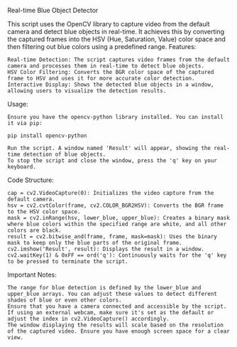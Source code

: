 Real-time Blue Object Detector

This script uses the OpenCV library to capture video from the default camera and detect blue objects in real-time. It achieves this by converting the captured frames into the HSV (Hue, Saturation, Value) color space and then filtering out blue colors using a predefined range.
Features:

    Real-time Detection: The script captures video frames from the default camera and processes them in real-time to detect blue objects.
    HSV Color Filtering: Converts the BGR color space of the captured frame to HSV and uses it for more accurate color detection.
    Interactive Display: Shows the detected blue objects in a window, allowing users to visualize the detection results.

Usage:

    Ensure you have the opencv-python library installed. You can install it via pip:

    pip install opencv-python

    Run the script. A window named 'Result' will appear, showing the real-time detection of blue objects.
    To stop the script and close the window, press the 'q' key on your keyboard.

Code Structure:

    cap = cv2.VideoCapture(0): Initializes the video capture from the default camera.
    hsv = cv2.cvtColor(frame, cv2.COLOR_BGR2HSV): Converts the BGR frame to the HSV color space.
    mask = cv2.inRange(hsv, lower_blue, upper_blue): Creates a binary mask where blue colors within the specified range are white, and all other colors are black.
    result = cv2.bitwise_and(frame, frame, mask=mask): Uses the binary mask to keep only the blue parts of the original frame.
    cv2.imshow('Result', result): Displays the result in a window.
    cv2.waitKey(1) & 0xFF == ord('q'): Continuously waits for the 'q' key to be pressed to terminate the script.

Important Notes:

    The range for blue detection is defined by the lower_blue and upper_blue arrays. You can adjust these values to detect different shades of blue or even other colors.
    Ensure that you have a camera connected and accessible by the script. If using an external webcam, make sure it's set as the default or adjust the index in cv2.VideoCapture() accordingly.
    The window displaying the results will scale based on the resolution of the captured video. Ensure you have enough screen space for a clear view.
